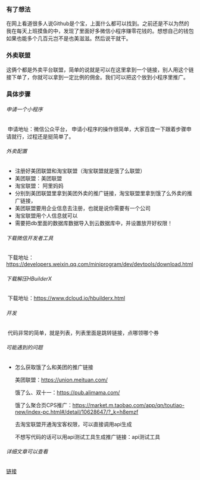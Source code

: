 ### 有了想法

​		在网上看道很多人说Github是个宝，上面什么都可以找到。之前还是不以为然的我在每天上班摸鱼的中，发现了里面好多微信小程序赚零花钱的。想想自己的钱包如果也能多个几百元岂不是也美滋滋。然后说干就干。

### 外卖联盟

​		这俩个都是外卖平台联盟，简单的说就是可以在这里拿到一个链接，别人用这个链接下单了，你就可以拿到一定比例的佣金。我们可以把这个放到小程序里推广。

### 具体步骤

###### 申请一个小程序

​		申请地址：微信公众平台，
​		申请小程序的操作很简单，大家百度一下跟着步骤申请就行，过程还是挺简单了。

###### 外卖配置

- 注册好美团联盟和淘宝联盟（淘宝联盟就是饿了么联盟）
- 美团联盟：美团联盟
- 淘宝联盟： 阿里妈妈
- 分别到美团联盟里拿到美团外卖的推广链接，淘宝联盟里拿到饿了么外卖的推广链接，
- 美团联盟要用企业信息去注册，也就是说你需要有一个公司
- 淘宝联盟用个人信息就可以
- 需要把db里面的数据库数据导入到云数据库中，并设置放开好权限！

###### 下载微信开发者工具

​		下载地址：https://developers.weixin.qq.com/miniprogram/dev/devtools/download.html

###### 下载解压HBuilderX
​		下载地址：https://www.dcloud.io/hbuilderx.html

###### 开发

​		代码非常的简单，就是列表，列表里面是跳转链接，点哪领哪个券

###### 可能遇到的问题

- 怎么获取饿了么和美团的推广链接

  美团联盟：https://union.meituan.com/

  饿了么、双十一：https://pub.alimama.com/

  饿了么聚合页CPS推广：https://market.m.taobao.com/app/qn/toutiao-new/index-pc.html#/detail/10628647/?_k=h8emzf

  去淘宝联盟开通淘宝客权限，可以直接调用api生成

  不想写代码的话可以用api测试工具生成推广链接：api测试工具

###### 详细文章可以查看
[链接](https://www.jianshu.com/p/ccf203067e5d)
​			
